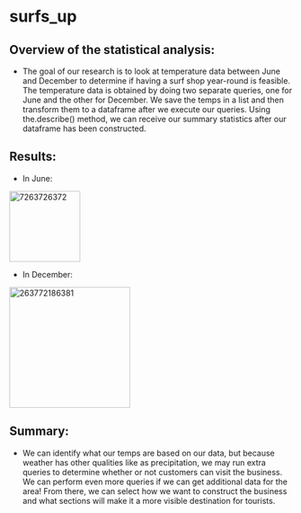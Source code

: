 # surfs_up
## Overview of the statistical analysis:
- The goal of our research is to look at temperature data between June and December to determine if having a surf shop year-round is feasible. The temperature data is obtained by doing two separate queries, one for June and the other for December. We save the temps in a list and then transform them to a dataframe after we execute our queries. Using the.describe() method, we can receive our summary statistics after our dataframe has been constructed.
## Results:
- In June:
<img width="126" alt="7263726372" src="https://user-images.githubusercontent.com/93515126/148149112-a70fabe8-8c54-4837-bf81-d5452c9c965d.png">

- In December:
<img width="215" alt="263772186381" src="https://user-images.githubusercontent.com/93515126/148149143-c212401a-c4c1-406c-a6ce-53e18103f7d4.png">

## Summary:
- We can identify what our temps are based on our data, but because weather has other qualities like as precipitation, we may run extra queries to determine whether or not customers can visit the business. We can perform even more queries if we can get additional data for the area! From there, we can select how we want to construct the business and what sections will make it a more visible destination for tourists.


